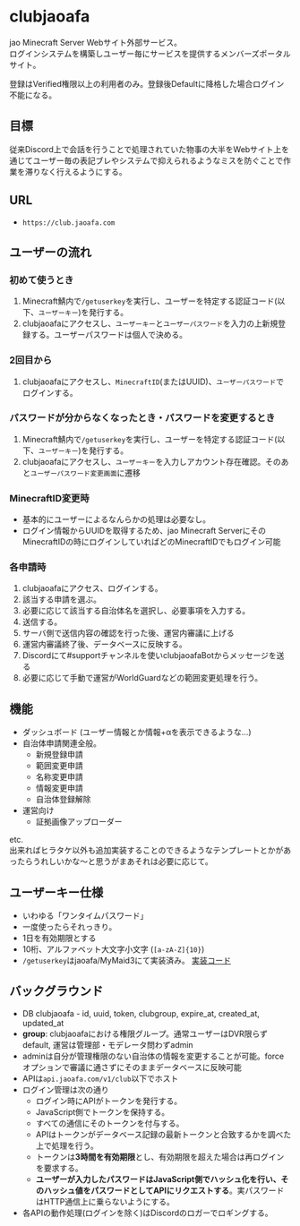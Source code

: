 # clubjaoafa

jao Minecraft Server Webサイト外部サービス。  
ログインシステムを構築しユーザー毎にサービスを提供するメンバーズポータルサイト。

登録はVerified権限以上の利用者のみ。登録後Defaultに降格した場合ログイン不能になる。

## 目標

従来Discord上で会話を行うことで処理されていた物事の大半をWebサイト上を通じてユーザー毎の表記ブレやシステムで抑えられるようなミスを防ぐことで作業を滞りなく行えるようにする。

## URL

- `https://club.jaoafa.com`

## ユーザーの流れ

### 初めて使うとき

1. Minecraft鯖内で`/getuserkey`を実行し、ユーザーを特定する認証コード(以下、`ユーザーキー`)を発行する。
2. clubjaoafaにアクセスし、`ユーザーキー`と`ユーザーパスワード`を入力の上新規登録する。ユーザーパスワードは個人で決める。

### 2回目から

1. clubjaoafaにアクセスし、`MinecraftID`(またはUUID)、`ユーザーパスワード`でログインする。

### パスワードが分からなくなったとき・パスワードを変更するとき

1. Minecraft鯖内で`/getuserkey`を実行し、ユーザーを特定する認証コード(以下、`ユーザーキー`)を発行する。
2. clubjaoafaにアクセスし、`ユーザーキー`を入力しアカウント存在確認。そのあと`ユーザーパスワード変更画面`に遷移

### MinecraftID変更時

- 基本的にユーザーによるなんらかの処理は必要なし。
- ログイン情報からUUIDを取得するため、jao Minecraft ServerにそのMinecraftIDの時にログインしていればどのMinecraftIDでもログイン可能

### 各申請時

1. clubjaoafaにアクセス、ログインする。
2. 該当する申請を選ぶ。
3. 必要に応じて該当する自治体名を選択し、必要事項を入力する。
4. 送信する。
5. サーバ側で送信内容の確認を行った後、運営内審議に上げる
6. 運営内審議終了後、データベースに反映する。
7. Discordにて#supportチャンネルを使いclubjaoafaBotからメッセージを送る
8. 必要に応じて手動で運営がWorldGuardなどの範囲変更処理を行う。

## 機能

- ダッシュボード (ユーザー情報とか情報+αを表示できるような…)
- 自治体申請関連全般。
  - 新規登録申請
  - 範囲変更申請
  - 名称変更申請
  - 情報変更申請
  - 自治体登録解除
- 運営向け
  - 証拠画像アップローダー

etc.  
出来ればヒラタケ以外も追加実装することのできるようなテンプレートとかがあったらうれしいかな～と思うがまあそれは必要に応じて。

## ユーザーキー仕様

- いわゆる「ワンタイムパスワード」
- 一度使ったらそれっきり。
- 1日を有効期限とする
- 10桁、アルファベット大文字小文字 (`[a-zA-Z]{10}`)
- `/getuserkey`はjaoafa/MyMaid3にて実装済み。 [実装コード](https://github.com/jaoafa/MyMaid3/blob/master/src/main/java/com/jaoafa/MyMaid3/Command/Cmd_GetUserKey.java#L69)

## バックグラウンド

- DB clubjaoafa - id, uuid, token, clubgroup, expire_at, created_at, updated_at
- **group**: clubjaoafaにおける権限グループ。通常ユーザーはDVR限らずdefault, 運営は管理部・モデレータ問わずadmin
- adminは自分が管理権限のない自治体の情報を変更することが可能。forceオプションで審議に通さずにそのままデータベースに反映可能
- APIは`api.jaoafa.com/v1/club`以下でホスト
- ログイン管理は次の通り
  - ログイン時にAPIがトークンを発行する。
  - JavaScript側でトークンを保持する。
  - すべての通信にそのトークンを付与する。
  - APIはトークンがデータベース記録の最新トークンと合致するかを調べた上で処理を行う。
  - トークンは**3時間を有効期限**とし、有効期限を超えた場合は再ログインを要求する。
  - **ユーザーが入力したパスワードはJavaScript側でハッシュ化を行い、そのハッシュ値をパスワードとしてAPIにリクエストする**。実パスワードはHTTP通信上に乗らないようにする。
- 各APIの動作処理(ログインを除く)はDiscordのロガーでロギングする。
